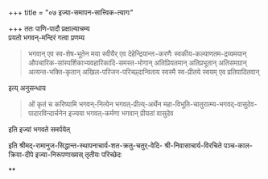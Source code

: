 +++
title = "०७ इज्या-समापन-सात्त्विक-त्यागः"

+++
ततः पाणि-पादौ प्रक्षाल्याचम्य  
प्रयतो भगवन्-मन्दिरं गत्वा प्रणम्य 

> भगवान् एव स्व-शेष-भूतेन मया स्वीयैर् एव देहेन्द्रियान्तः-करणैः स्वकीय-कल्याणतम-द्रव्यमयान् औपचारिक-सांस्पर्शिकाभ्यवहारिकादि-समस्त-भोगान् अतिप्रियतमान् अतिप्रभूतान् अतिसमग्रान् अत्यन्त-भक्ति-कृतान् अखिल-परिजन-परिच्छ्दान्विताय स्वस्मै स्व-प्रीतये स्वयम् एव प्रतिपादितवान् 

इत्य् अनुसन्धाय 


> ओं कृतं च करिष्यामि भगवन्-नित्येन भगवत्-प्रीत्य्-अर्थेन महा-विभूति-चातुरात्म्य-भगवद्-वासुदेव-पादारविन्दार्चनेन इज्यया भगवत्-कर्मणा भगवान् प्रीयतां वासुदेव 

इति इज्यां भगवते समर्पयेत् 
 
इति श्रीमद्-रामानुज-सिद्धान्त-स्थापनाचार्य-शत-क्रतु-चतुर्-वेदि- श्री-निवासाचार्य-विरचिते पञ्च-काल-क्रिया-दीपे इज्या-निरूपणाख्यस् तृतीयः परिच्छेदः 

** 